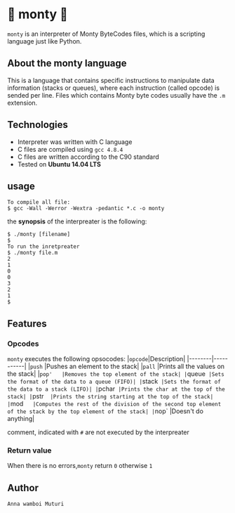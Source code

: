 # :eagle: monty :eagle:
`monty` is an interpreter of Monty ByteCodes files, which is a scripting language just like Python.

## About the monty language
This is a language that contains specific instructions to manipulate data information (stacks or queues), where each instruction (called opcode) is sended per line. Files which contains Monty byte codes usually have the `.m` extension.

## Technologies
* Interpreter was written with C language
* C files are compiled using `gcc 4.8.4`
* C files are written according to the C90 standard
* Tested on **Ubuntu 14.04 LTS**

## usage
```
To compile all file:
$ gcc -Wall -Werror -Wextra -pedantic *.c -o monty
```
the  **synopsis** of the interpreater is the following:
```
$ ./monty [filename]
$
To run the inretpreater
$ ./monty file.m
2
1
0
0
3
2
1
$
```
## Features

### Opcodes
`monty` executes the following opsocodes:
|`opcode`|Description|
|--------|-----------|
|`push`  |Pushes an element to the stack|
|`pall`  |Prints all the values on the stack|
|`pop'   |Removes the top element of the stack|
|`queue` |Sets the format of the data to a queue (FIFO)|
|`stack` |Sets the format of the data to a stack (LIFO)|
|`pchar` |Prints the char at the top of the stack|
|`pstr`  |Prints the string starting at the top of the stack|
|`mod`   |Computes the rest of the division of the second top element of the stack by the top element of the stack|
|`nop`   |Doesn't do anything|

comment, indicated with `#` are not executed by the interpreater

### Return value
When there is no errors,`monty` return `0` otherwise `1`

## Author
`Anna wamboi Muturi`
